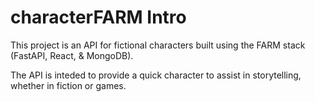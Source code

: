 # characterFARM Intro

This project is an API for fictional characters built using the FARM stack (FastAPI, React, & MongoDB).

The API is inteded to provide a quick character to assist in storytelling, whether in fiction or games.
